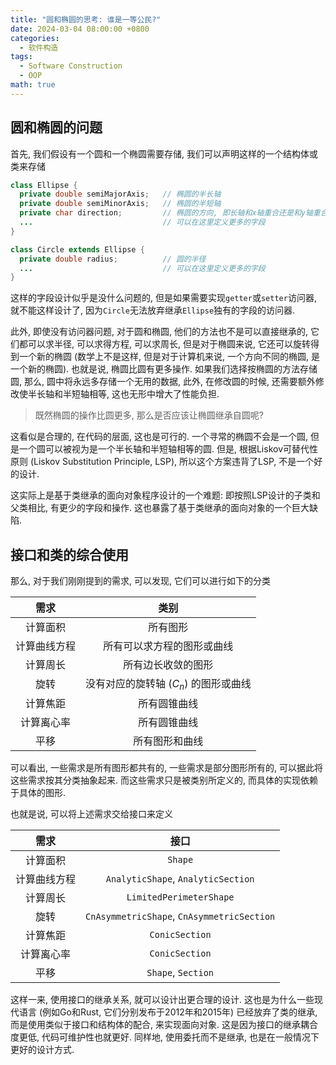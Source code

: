 ```yaml
---
title: "圆和椭圆的思考: 谁是一等公民?"
date: 2024-03-04 08:00:00 +0800
categories:
  - 软件构造
tags:
  - Software Construction
  - OOP
math: true
---
```


## 圆和椭圆的问题

首先, 我们假设有一个圆和一个椭圆需要存储, 我们可以声明这样的一个结构体或类来存储

```java
class Ellipse {
  private double semiMajorAxis;   // 椭圆的半长轴
  private double semiMinorAxis;   // 椭圆的半短轴
  private char direction;         // 椭圆的方向, 即长轴和x轴重合还是和y轴重合
  ...                             // 可以在这里定义更多的字段
}

class Circle extends Ellipse {
  private double radius;          // 圆的半径
  ...                             // 可以在这里定义更多的字段
}
```

这样的字段设计似乎是没什么问题的, 但是如果需要实现`getter`或`setter`访问器, 就不能这样设计了, 因为`Circle`无法放弃继承`Ellipse`独有的字段的访问器.

此外, 即使没有访问器问题, 对于圆和椭圆, 他们的方法也不是可以直接继承的, 它们都可以求半径, 可以求得方程, 可以求周长, 但是对于椭圆来说, 它还可以旋转得到一个新的椭圆 (数学上不是这样, 但是对于计算机来说, 一个方向不同的椭圆, 是一个新的椭圆). 也就是说, 椭圆比圆有更多操作. 如果我们选择按椭圆的方法存储圆, 那么, 圆中将永远多存储一个无用的数据, 此外, 在修改圆的时候, 还需要额外修改使半长轴和半短轴相等, 这也无形中增大了性能负担.

> 既然椭圆的操作比圆更多, 那么是否应该让椭圆继承自圆呢? 

这看似是合理的, 在代码的层面, 这也是可行的. 一个寻常的椭圆不会是一个圆, 但是一个圆可以被视为是一个半长轴和半短轴相等的圆. 但是, 根据Liskov可替代性原则 (Liskov Substitution Principle, LSP), 所以这个方案违背了LSP, 不是一个好的设计. 

这实际上是基于类继承的面向对象程序设计的一个难题: 即按照LSP设计的子类和父类相比, 有更少的字段和操作. 这也暴露了基于类继承的面向对象的一个巨大缺陷.

## 接口和类的综合使用

那么, 对于我们刚刚提到的需求, 可以发现, 它们可以进行如下的分类

| 需求 | 类别 |
| :-: | :-: |
| 计算面积 | 所有图形 |
| 计算曲线方程 | 所有可以求方程的图形或曲线 |
| 计算周长 | 所有边长收敛的图形 |
| 旋转 | 没有对应的旋转轴 ($C_n$) 的图形或曲线 |
| 计算焦距 | 所有圆锥曲线 |
| 计算离心率 | 所有圆锥曲线 |
| 平移 | 所有图形和曲线 |

可以看出, 一些需求是所有图形都共有的, 一些需求是部分图形所有的, 可以据此将这些需求按其分类抽象起来. 而这些需求只是被类别所定义的, 而具体的实现依赖于具体的图形.

也就是说, 可以将上述需求交给接口来定义

| 需求 | 接口 |
| :-: | :-: |
| 计算面积 | `Shape` |
| 计算曲线方程 | `AnalyticShape`, `AnalyticSection` |
| 计算周长 | `LimitedPerimeterShape` |
| 旋转 | `CnAsymmetricShape`, `CnAsymmetricSection` |
| 计算焦距 | `ConicSection` |
| 计算离心率 | `ConicSection` |
| 平移 | `Shape`, `Section` |

这样一来, 使用接口的继承关系, 就可以设计出更合理的设计. 这也是为什么一些现代语言 (例如Go和Rust, 它们分别发布于2012年和2015年) 已经放弃了类的继承, 而是使用类似于接口和结构体的配合, 来实现面向对象. 这是因为接口的继承耦合度更低, 代码可维护性也就更好. 同样地, 使用委托而不是继承, 也是在一般情况下更好的设计方式.
